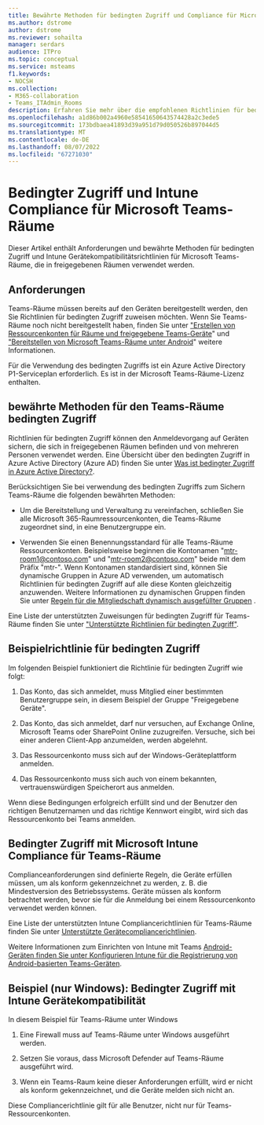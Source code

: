 ```yaml
---
title: Bewährte Methoden für bedingten Zugriff und Compliance für Microsoft Teams-Räume
ms.author: dstrome
author: dstrome
ms.reviewer: sohailta
manager: serdars
audience: ITPro
ms.topic: conceptual
ms.service: msteams
f1.keywords:
- NOCSH
ms.collection:
- M365-collaboration
- Teams_ITAdmin_Rooms
description: Erfahren Sie mehr über die empfohlenen Richtlinien für bedingten Zugriff und Intune Gerätecompliance sowie bewährte Methoden für Microsoft Teams-Räume.
ms.openlocfilehash: a1d86b002a4960e58541650643574428a2c3ede5
ms.sourcegitcommit: 173bdbaea41893d39a951d79d050526b897044d5
ms.translationtype: MT
ms.contentlocale: de-DE
ms.lasthandoff: 08/07/2022
ms.locfileid: "67271030"
---
```

# <a name="conditional-access-and-intune-compliance-for-microsoft-teams-rooms"></a>Bedingter Zugriff und Intune Compliance für Microsoft Teams-Räume

Dieser Artikel enthält Anforderungen und bewährte Methoden für bedingten Zugriff und Intune Gerätekompatibilitätsrichtlinien für Microsoft Teams-Räume, die in freigegebenen Räumen verwendet werden.

## <a name="requirements"></a>Anforderungen

Teams-Räume müssen bereits auf den Geräten bereitgestellt werden, den Sie Richtlinien für bedingten Zugriff zuweisen möchten. Wenn Sie Teams-Räume noch nicht bereitgestellt haben, finden Sie unter ["Erstellen von Ressourcenkonten für Räume und freigegebene Teams-Geräte](with-office-365.md)" und ["Bereitstellen von Microsoft Teams-Räume unter Android](../devices/collab-bar-deploy.md)" weitere Informationen.

Für die Verwendung des bedingten Zugriffs ist ein Azure Active Directory P1-Serviceplan erforderlich. Es ist in der Microsoft Teams-Räume-Lizenz enthalten.

## <a name="teams-rooms-conditional-access-best-practices"></a>bewährte Methoden für den Teams-Räume bedingten Zugriff

Richtlinien für bedingten Zugriff können den Anmeldevorgang auf Geräten sichern, die sich in freigegebenen Räumen befinden und von mehreren Personen verwendet werden. Eine Übersicht über den bedingten Zugriff in Azure Active Directory (Azure AD) finden Sie unter [Was ist bedingter Zugriff in Azure Active Directory?](/azure/active-directory/conditional-access/overview).

Berücksichtigen Sie bei verwendung des bedingten Zugriffs zum Sichern Teams-Räume die folgenden bewährten Methoden:

-   Um die Bereitstellung und Verwaltung zu vereinfachen, schließen Sie alle Microsoft 365-Raumressourcenkonten, die Teams-Räume zugeordnet sind, in eine Benutzergruppe ein.

-   Verwenden Sie einen Benennungsstandard für alle Teams-Räume Ressourcenkonten. Beispielsweise beginnen die Kontonamen "mtr-room1@contoso.com" und "mtr-room2@contoso.com" beide mit dem Präfix "mtr-".
    Wenn Kontonamen standardisiert sind, können Sie dynamische Gruppen in Azure AD verwenden, um automatisch Richtlinien für bedingten Zugriff auf alle diese Konten gleichzeitig anzuwenden. Weitere Informationen zu dynamischen Gruppen finden Sie unter [Regeln für die Mitgliedschaft dynamisch ausgefüllter Gruppen](/azure/active-directory/enterprise-users/groups-dynamic-membership) .

Eine Liste der unterstützten Zuweisungen für bedingten Zugriff für Teams-Räume finden Sie unter ["Unterstützte Richtlinien für bedingten Zugriff"](supported-ca-and-compliance-policies.md#supported-conditional-access-policies).

## <a name="example-conditional-access-policy"></a>Beispielrichtlinie für bedingten Zugriff

Im folgenden Beispiel funktioniert die Richtlinie für bedingten Zugriff wie folgt:

1.  Das Konto, das sich anmeldet, muss Mitglied einer bestimmten Benutzergruppe sein, in diesem Beispiel der Gruppe "Freigegebene Geräte".

2.  Das Konto, das sich anmeldet, darf nur versuchen, auf Exchange Online, Microsoft Teams oder SharePoint Online zuzugreifen. Versuche, sich bei einer anderen Client-App anzumelden, werden abgelehnt.

3.  Das Ressourcenkonto muss sich auf der Windows-Geräteplattform anmelden.

4.  Das Ressourcenkonto muss sich auch von einem bekannten, vertrauenswürdigen Speicherort aus anmelden.

Wenn diese Bedingungen erfolgreich erfüllt sind und der Benutzer den richtigen Benutzernamen und das richtige Kennwort eingibt, wird sich das Ressourcenkonto bei Teams anmelden.

## <a name="conditional-access-with-microsoft-intune-compliance-for-teams-rooms"></a>Bedingter Zugriff mit Microsoft Intune Compliance für Teams-Räume

Complianceanforderungen sind definierte Regeln, die Geräte erfüllen müssen, um als konform gekennzeichnet zu werden, z. B. die Mindestversion des Betriebssystems. Geräte müssen als konform betrachtet werden, bevor sie für die Anmeldung bei einem Ressourcenkonto verwendet werden können.

Eine Liste der unterstützten Intune Compliancerichtlinien für Teams-Räume finden Sie unter [Unterstützte Gerätecompliancerichtlinien](supported-ca-and-compliance-policies.md#supported-device-compliance-policies).

Weitere Informationen zum Einrichten von Intune mit Teams [Android-Geräten finden Sie unter Konfigurieren Intune für die Registrierung von Android-basierten Teams-Geräten](../devices/phones-displays-deploy.md#configure-intune-to-enroll-teams-android-based-devices).

## <a name="example-windows-only-conditional-access-with-intune-device-compliance"></a>Beispiel (nur Windows): Bedingter Zugriff mit Intune Gerätekompatibilität

In diesem Beispiel für Teams-Räume unter Windows

1. Eine Firewall muss auf Teams-Räume unter Windows ausgeführt werden.

2. Setzen Sie voraus, dass Microsoft Defender auf Teams-Räume ausgeführt wird.

3. Wenn ein Teams-Raum keine dieser Anforderungen erfüllt, wird er nicht als konform gekennzeichnet, und die Geräte melden sich nicht an.

Diese Compliancerichtlinie gilt für alle Benutzer, nicht nur für Teams-Ressourcenkonten.
